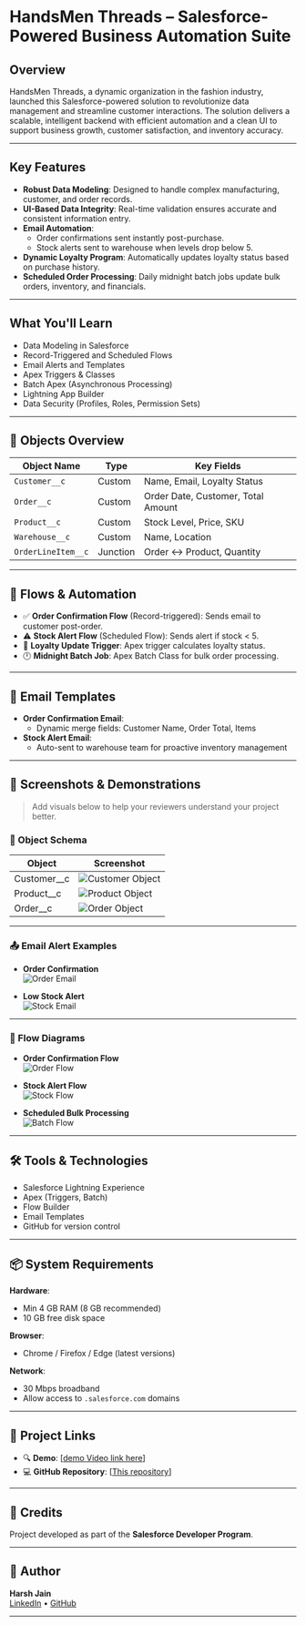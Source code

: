 # HandsMen Threads – Salesforce-Powered Business Automation Suite

##  Overview

HandsMen Threads, a dynamic organization in the fashion industry, launched this Salesforce-powered solution to revolutionize data management and streamline customer interactions. The solution delivers a scalable, intelligent backend with efficient automation and a clean UI to support business growth, customer satisfaction, and inventory accuracy.

---

##  Key Features

- **Robust Data Modeling**: Designed to handle complex manufacturing, customer, and order records.
- **UI-Based Data Integrity**: Real-time validation ensures accurate and consistent information entry.
- **Email Automation**:
  - Order confirmations sent instantly post-purchase.
  - Stock alerts sent to warehouse when levels drop below 5.
- **Dynamic Loyalty Program**: Automatically updates loyalty status based on purchase history.
- **Scheduled Order Processing**: Daily midnight batch jobs update bulk orders, inventory, and financials.

---

## What You'll Learn

- Data Modeling in Salesforce
- Record-Triggered and Scheduled Flows
- Email Alerts and Templates
- Apex Triggers & Classes
- Batch Apex (Asynchronous Processing)
- Lightning App Builder
- Data Security (Profiles, Roles, Permission Sets)

---

## 🧩 Objects Overview

| Object Name         | Type      | Key Fields                             |
|---------------------|-----------|----------------------------------------|
| `Customer__c`       | Custom    | Name, Email, Loyalty Status            |
| `Order__c`          | Custom    | Order Date, Customer, Total Amount     |
| `Product__c`        | Custom    | Stock Level, Price, SKU                |
| `Warehouse__c`      | Custom    | Name, Location                         |
| `OrderLineItem__c`  | Junction  | Order ↔ Product, Quantity              |

---

## 📂 Flows & Automation

- ✅ **Order Confirmation Flow** (Record-triggered): Sends email to customer post-order.
- ⚠️ **Stock Alert Flow** (Scheduled Flow): Sends alert if stock < 5.
- 🔁 **Loyalty Update Trigger**: Apex trigger calculates loyalty status.
- 🕛 **Midnight Batch Job**: Apex Batch Class for bulk order processing.

---

## 💌 Email Templates

- **Order Confirmation Email**:
  - Dynamic merge fields: Customer Name, Order Total, Items
- **Stock Alert Email**:
  - Auto-sent to warehouse team for proactive inventory management

---

## 📸 Screenshots & Demonstrations

> Add visuals below to help your reviewers understand your project better.

### 🔷 Object Schema

| Object | Screenshot |
|--------|------------|
| Customer__c | ![Customer Object](screenshots/customer_object.png) |
| Product__c | ![Product Object](screenshots/product_object.png) |
| Order__c | ![Order Object](screenshots/order_object.png) |

---

### 📤 Email Alert Examples

- **Order Confirmation**  
  ![Order Email](screenshots/order_confirmation_email.png)

- **Low Stock Alert**  
  ![Stock Email](screenshots/low_stock_email.png)

---

### 🔄 Flow Diagrams

- **Order Confirmation Flow**  
  ![Order Flow](screenshots/order_flow.png)

- **Stock Alert Flow**  
  ![Stock Flow](screenshots/stock_alert_flow.png)

- **Scheduled Bulk Processing**  
  ![Batch Flow](screenshots/batch_job_flow.png)

---

## 🛠️ Tools & Technologies

- Salesforce Lightning Experience
- Apex (Triggers, Batch)
- Flow Builder
- Email Templates
- GitHub for version control

---

## 📦 System Requirements

**Hardware**:
- Min 4 GB RAM (8 GB recommended)
- 10 GB free disk space

**Browser**:
- Chrome / Firefox / Edge (latest versions)

**Network**:
- 30 Mbps broadband
- Allow access to `.salesforce.com` domains

---

## 🔗 Project Links

- 🔍 **Demo**: [[demo Video link here](https://youtu.be/lAtjCncebI8)]
- 💻 **GitHub Repository**: [[This repository](https://github.com/Harshjain10020/HandsMan-Threads-Project)]

---

## 🙌 Credits

Project developed as part of the **Salesforce Developer Program**.


---

## 🧠 Author

**Harsh Jain**  
[LinkedIn](https://linkedin.com) • [GitHub](https://github.com/)

---

